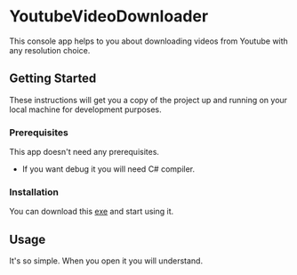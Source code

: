 # YoutubeVideoDownloader

This console app helps to you about downloading videos from Youtube with any resolution choice.

## Getting Started

These instructions will get you a copy of the project up and running on your local machine for development purposes.
### Prerequisites

This app doesn't need any prerequisites.

* If you want debug it you will need C# compiler.

### Installation

You can download this <a href="https://drive.google.com/file/d/1ren4ElLguHv4MGu585X9CJ5Enf6Xe56L/view?usp=share_link">exe</a> and start using it.

## Usage

It's so simple. When you open it you will understand.
